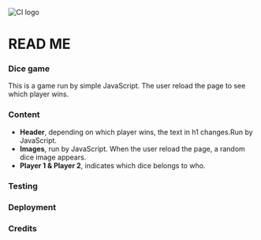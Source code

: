 ![CI logo](https://codeinstitute.s3.amazonaws.com/fullstack/ci_logo_small.png)

# READ ME
### Dice game

This is a game run by simple JavaScript. The user reload the page to see which player wins. 

### Content
- **Header**, depending on which player wins, the text in h1 changes.Run by JavaScript. 
- **Images**, run by JavaScript. When the user reload the page, a random dice image appears.
- **Player 1 & Player 2**, indicates which dice belongs to who.  

### Testing
### Deployment
### Credits
